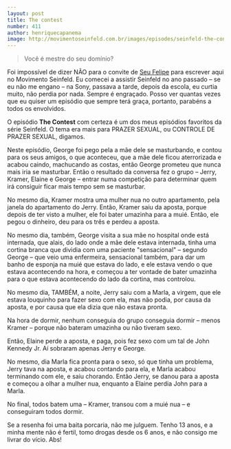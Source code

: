 ```yaml
---
layout: post
title: The contest
number: 411
author: henriquecapanema
image: http://movimentoseinfeld.com.br/images/episodes/seinfeld-the-contest.jpg
---
```


> Você é mestre do seu domínio?

Foi impossível de dizer NÃO para o convite de <a title="Seu Felipe" href="http://seufelipe.com.br/">Seu Felipe</a> para escrever aqui no Movimento Seinfeld. Eu comecei a assistir Seinfeld no ano passado – se eu não me engano – na Sony, passava a tarde, depois da escola, eu curtia muito, não perdia por nada. Sempre é engraçado. Posso ver quantas vezes que eu quiser um episódio que sempre terá graça, portanto, parabéns a todos os envolvidos.

O episódio **The Contest** com certeza é um dos meus episódios favoritos da série Seinfeld. O tema era mais para PRAZER SEXUAL, ou CONTROLE DE PRAZER SEXUAL, digamos.

Neste episódio, George foi pego pela a mãe dele se masturbando, e contou para os seus amigos, o que aconteceu, que a mãe dele ficou aterrorizada e acabou caindo, machucando as costas, então George prometeu que nunca mais iria se masturbar. Então o resultado da conversa fez o grupo – Jerry, Kramer, Elaine e George – entrar numa competição para determinar quem irá consiguir ficar mais tempo sem se masturbar.

No mesmo dia, Kramer mostra uma mulher nua no outro apartamento, pela janela do apartamento do Jerry. Então, Kramer saiu da aposta, porque depois de ter visto a mulher, ele foi bater umazinha para a muié. Então, ele pegou o dinheiro, deu para os três e perdeu a aposta.

No mesmo dia, também, George visita a sua mãe no hospital onde está internada, que alais, do lado onde a mãe dele estava internada, tinha uma cortina branca que dividia com uma paciente "sensacional" – segundo George – que veio uma enfermeira, sensacional também, para dar um banho de esponja na muié que estava do lado, e ele estava vendo o que estava acontecendo na hora, e começou a ter vontade de bater umazinha para o que estava acontecendo do lado da cortina, mas controlou.

No mesmo dia, TAMBÉM, a noite, Jerry saiu com a Marla, a virgem, que ele estava louquinho para fazer sexo com ela, mas não podia, por causa da aposta, e por causa que ela dizia que não estava pronta.

Na hora de dormir, nenhum conseguia do grupo conseguia dormir – menos Kramer – porque não bateram umazinha ou não tiveram sexo.

Então, Elaine perde a aposta, e paga, pois fez sexo com um tal de John Kennedy Jr. Aí sobraram apenas Jerry e George.

No mesmo, dia Marla fica pronta para o sexo, só que tinha um problema, Jerry tava na aposta, e acabou contando para ela, e Marla acabou terminando com ele, e saiu chorando. Então Jerry, se danou para a aposta e começou a olhar a mulher nua, enquanto a Elaine perdia John para a Marla.

No final, todos batem uma – Kramer, transou com a muié nua – e conseguiram todos dormir.

Se a resenha foi uma baita porcaria, não me julguem. Tenho 13 anos, e a minha mente não é fertil, tomo drogas desde os 6 anos, e não consigo me livrar do vício. Abs!